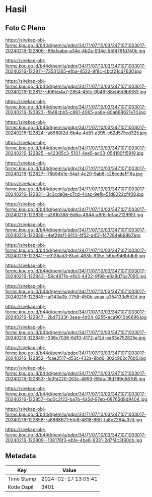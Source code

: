 # Hasil

## Foto C Plano

https://sirekap-obj-formc.kpu.go.id/b44d/pemilu/pdpr/34/71/07/10/03/3471071003017-20240216-122806--89afaabe-a34e-4b2a-934e-54f4761d740b.jpg

https://sirekap-obj-formc.kpu.go.id/b44d/pemilu/pdpr/34/71/07/10/03/3471071003017-20240216-122811--73531365-e1ba-4523-9f8c-4bcf21cd7630.jpg

https://sirekap-obj-formc.kpu.go.id/b44d/pemilu/pdpr/34/71/07/10/03/3471071003017-20240216-122817--d06bb4a7-2854-45fe-9049-88cb6d9b9f83.jpg

https://sirekap-obj-formc.kpu.go.id/b44d/pemilu/pdpr/34/71/07/10/03/3471071003017-20240216-122823--f648cbb5-c861-4065-aa6e-80a668621e74.jpg

https://sirekap-obj-formc.kpu.go.id/b44d/pemilu/pdpr/34/71/07/10/03/3471071003017-20240216-122824--a8980f2d-6b4a-4d51-a395-e62d575cd325.jpg

https://sirekap-obj-formc.kpu.go.id/b44d/pemilu/pdpr/34/71/07/10/03/3471071003017-20240216-122825--e42305c3-5101-4ee5-ac03-054190f15919.jpg

https://sirekap-obj-formc.kpu.go.id/b44d/pemilu/pdpr/34/71/07/10/03/3471071003017-20240216-122827--75b94b1e-54af-4c20-9ab8-c28ecda1f16a.jpg

https://sirekap-obj-formc.kpu.go.id/b44d/pemilu/pdpr/34/71/07/10/03/3471071003017-20240216-122831--3c3cde0e-c7cd-4cac-9efb-51d8222cf408.jpg

https://sirekap-obj-formc.kpu.go.id/b44d/pemilu/pdpr/34/71/07/10/03/3471071003017-20240216-122835--a361b388-8d6a-4944-a8f8-fe1ae2129951.jpg

https://sirekap-obj-formc.kpu.go.id/b44d/pemilu/pdpr/34/71/07/10/03/3471071003017-20240216-122839--4ef29af1-9113-4f52-a451-f47284eb98b7.jpg

https://sirekap-obj-formc.kpu.go.id/b44d/pemilu/pdpr/34/71/07/10/03/3471071003017-20240216-122841--c9128ad3-8fad-463b-935e-56be946bfdb9.jpg

https://sirekap-obj-formc.kpu.go.id/b44d/pemilu/pdpr/34/71/07/10/03/3471071003017-20240216-122843--58c4871b-e1b3-4432-9f98-e6a8d7ba7090.jpg

https://sirekap-obj-formc.kpu.go.id/b44d/pemilu/pdpr/34/71/07/10/03/3471071003017-20240216-122845--af143a0b-7758-450b-aeaa-a354133d552d.jpg

https://sirekap-obj-formc.kpu.go.id/b44d/pemilu/pdpr/34/71/07/10/03/3471071003017-20240216-122847--2bd7333f-3eea-4d04-8255-eca9010b6696.jpg

https://sirekap-obj-formc.kpu.go.id/b44d/pemilu/pdpr/34/71/07/10/03/3471071003017-20240216-122849--336c7036-6d10-4172-af2d-ea63e752825e.jpg

https://sirekap-obj-formc.kpu.go.id/b44d/pemilu/pdpr/34/71/07/10/03/3471071003017-20240216-122852--fcae2517-d53c-432a-8bd6-302c962c76b6.jpg

https://sirekap-obj-formc.kpu.go.id/b44d/pemilu/pdpr/34/71/07/10/03/3471071003017-20240216-122853--fe3fd220-263c-4693-89da-18d789d587d5.jpg

https://sirekap-obj-formc.kpu.go.id/b44d/pemilu/pdpr/34/71/07/10/03/3471071003017-20240216-122857--bd0c2f23-ba7b-4a5d-97eb-08765d9d9404.jpg

https://sirekap-obj-formc.kpu.go.id/b44d/pemilu/pdpr/34/71/07/10/03/3471071003017-20240216-122858--a8968671-5fe8-4818-86ff-fa8e2264a37d.jpg

https://sirekap-obj-formc.kpu.go.id/b44d/pemilu/pdpr/34/71/07/10/03/3471071003017-20240216-122809--108176f3-eb1e-4be6-9331-2d7f4c3f80db.jpg


## Metadata

| Key        | Value               |
| ---------- | ------------------- |
| Time Stamp | 2024-02-17 13:05:41 |
| Kode Dapil | 3401                |



